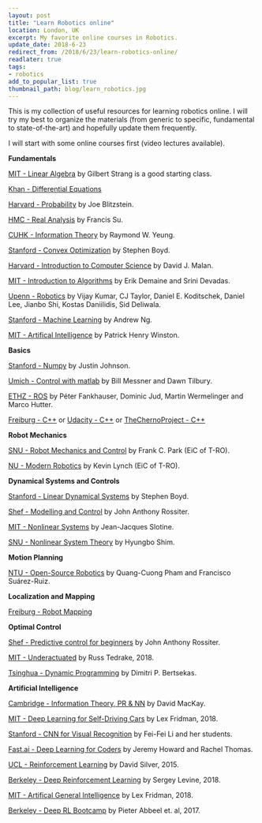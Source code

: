 ```yaml
---
layout: post
title: "Learn Robotics online"
location: London, UK
excerpt: My favorite online courses in Robotics.
update_date: 2018-6-23
redirect_from: /2018/6/23/learn-robotics-online/
readlater: true
tags:
- robotics
add_to_popular_list: true
thumbnail_path: blog/learn_robotics.jpg
---
```


This is my collection of useful resources for learning robotics online. I will try my best to organize the materials (from generic to specific, fundamental to state-of-the-art) and hopefully update them frequently.


I will start with some online courses first (video lectures available).

**Fundamentals**

[MIT - Linear Algebra](https://ocw.mit.edu/courses/mathematics/18-06-linear-algebra-spring-2010/index.htm) by Gilbert Strang is a good starting class.

[Khan - Differential Equations](https://www.khanacademy.org/math/differential-equations)


[Harvard - Probability](https://projects.iq.harvard.edu/stat110/home) by Joe Blitzstein.

[HMC - Real Analysis](http://analysisyawp.blogspot.com/) by Francis Su.

[CUHK - Information Theory](https://www.coursera.org/learn/information-theory/home/welcome) by Raymond W. Yeung.

[Stanford - Convex Optimization](http://web.stanford.edu/class/ee364a/) by Stephen Boyd.

[Harvard - Introduction to Computer Science](http://cs50.tv/2017/fall/) by David J. Malan.

[MIT - Introduction to Algorithms](https://ocw.mit.edu/courses/electrical-engineering-and-computer-science/6-006-introduction-to-algorithms-fall-2011/index.htm) by  Erik Demaine and Srini Devadas.

[Upenn - Robotics](https://www.coursera.org/specializations/robotics) by Vijay Kumar, CJ Taylor, Daniel E. Koditschek, Daniel Lee, Jianbo Shi, Kostas Daniilidis, Sid Deliwala.


[Stanford - Machine Learning](https://www.coursera.org/learn/machine-learning) by Andrew Ng.

[MIT - Artifical Intelligence](https://ocw.mit.edu/courses/electrical-engineering-and-computer-science/6-034-artificial-intelligence-fall-2010/) by Patrick Henry Winston.


**Basics**

[Stanford - Numpy](http://cs231n.github.io/python-numpy-tutorial/) by Justin Johnson.

[Umich - Control with matlab](http://ctms.engin.umich.edu/CTMS/index.php?example=Introduction&section=ControlFrequency) by Bill Messner and Dawn Tilbury.

[ETHZ - ROS](http://www.rsl.ethz.ch/education-students/lectures/ros.html) by Péter Fankhauser, Dominic Jud, Martin Wermelinger and Marco Hutter.

[Freiburg - C++](http://www.ipb.uni-bonn.de/teaching/modern-cpp/) or [Udacity - C++](https://eu.udacity.com/course/c-for-programmers--ud210) or [TheChernoProject - C++](https://www.youtube.com/watch?v=18c3MTX0PK0&list=PLlrATfBNZ98dudnM48yfGUldqGD0S4FFb)


**Robot Mechanics**

[SNU - Robot Mechanics and Control](https://www.edx.org/bio/frank-c-park) by Frank C. Park (EiC of T-RO).

[NU - Modern Robotics](https://www.coursera.org/specializations/modernrobotics) by Kevin Lynch (EiC of T-RO).

**Dynamical Systems and Controls**

[Stanford - Linear Dynamical Systems](https://www.youtube.com/view_play_list?p=06960BA52D0DB32B) by Stephen Boyd.

[Shef - Modelling and Control](http://controleducation.group.shef.ac.uk/indexwebbook.html) by John Anthony Rossiter.

[MIT - Nonlinear Systems](http://web.mit.edu/nsl/www/videos/lectures.html) by Jean-Jacques Slotine.

[SNU - Nonlinear System Theory](http://lecture.cdsl.kr/nst2011) by Hyungbo Shim.


**Motion Planning**

[NTU - Open-Source Robotics](http://osrobotics.org/pages/introduction_osr.html) by Quang-Cuong Pham and Francisco Suárez-Ruiz.

**Localization and Mapping**

[Freiburg - Robot Mapping](https://www.youtube.com/watch?v=U6vr3iNrwRA&list=PLgnQpQtFTOGQrZ4O5QzbIHgl3b1JHimN_)

**Optimal Control**

[Shef - Predictive control for beginners](http://controleducation.group.shef.ac.uk/htmlformpc/introtoMPCbook.html) by John Anthony Rossiter.

[MIT - Underactuated](http://underactuated.csail.mit.edu/Spring2018/) by Russ Tedrake, 2018.


[Tsinghua - Dynamic Programming](https://www.youtube.com/watch?v=6CaUxbFX8Oc&list=PLiCLbsFQNFAxOmVeqPhI5er1LGf2-L9I4) by Dimitri P. Bertsekas.


**Artificial Intelligence**

[Cambridge - Information Theory, PR & NN](http://www.inference.org.uk/mackay/itprnn/Videos.shtml) by David MacKay.

[MIT - Deep Learning for Self-Driving Cars](https://selfdrivingcars.mit.edu/) by Lex Fridman, 2018.

[Stanford - CNN for Visual Recognition](http://cs231n.stanford.edu/index.html) by Fei-Fei Li and her students.

[Fast.ai - Deep Learning for Coders](http://course.fast.ai/) by Jeremy Howard and Rachel Thomas.

[UCL - Reinforcement Learning](http://www0.cs.ucl.ac.uk/staff/d.silver/web/Teaching.html) by David Silver, 2015.

[Berkeley - Deep Reinforcement Learning](http://rail.eecs.berkeley.edu/deeprlcourse/index.html) by Sergey Levine, 2018.


[MIT - Artifical General Intelligence](https://agi.mit.edu/) by Lex Fridman, 2018.

[Berkeley - Deep RL Bootcamp](https://sites.google.com/view/deep-rl-bootcamp/lectures) by Pieter Abbeel et. al, 2017.

